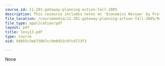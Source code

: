 ```yaml
---
course_id: 11-201-gateway-planning-action-fall-2005
description: This resource includes notes on 'Economics Review' by Prof. Levy.
file_location: /coursemedia/11-201-gateway-planning-action-fall-2005/94855c3e6750b7cc9e0d53c9fcd723f3_levy13.pdf
file_type: application/pdf
layout: pdf
title: levy13.pdf
type: course
uid: 94855c3e6750b7cc9e0d53c9fcd723f3

---
```

None